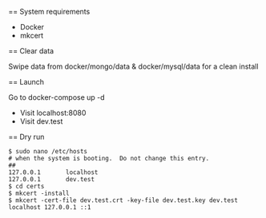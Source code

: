 == System requirements

- Docker
- mkcert

== Clear data

Swipe data from docker/mongo/data & docker/mysql/data for a clean install

== Launch

Go to docker-compose up -d
- Visit localhost:8080
- Visit dev.test

== Dry run

```
$ sudo nano /etc/hosts
# when the system is booting.  Do not change this entry.
##
127.0.0.1       localhost
127.0.0.1       dev.test
$ cd certs
$ mkcert -install
$ mkcert -cert-file dev.test.crt -key-file dev.test.key dev.test localhost 127.0.0.1 ::1
```